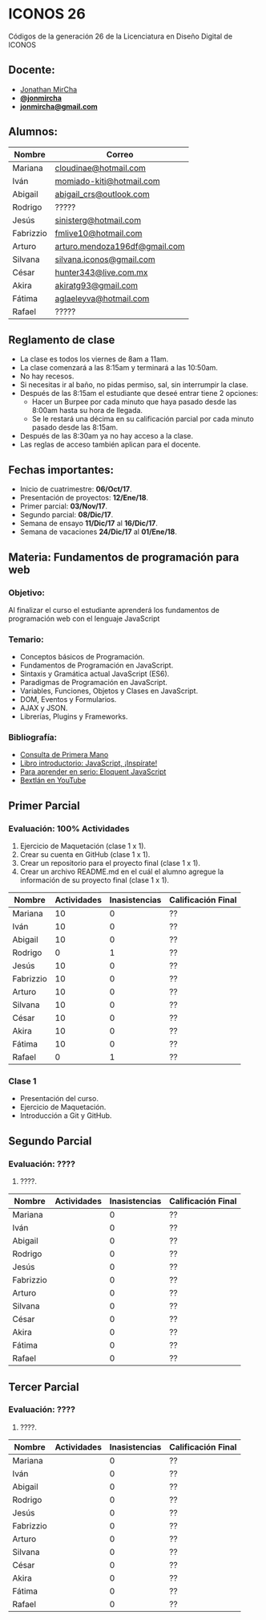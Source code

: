 # ICONOS 26

Códigos de la generación 26 de la Licenciatura en Diseño Digital de ICONOS

## Docente:

* [Jonathan MirCha](http://jonmircha.com)
* **[@jonmircha](https://twitter.com/jonmircha)**
* **[jonmircha@gmail.com](mailto:jonmircha@gmail.com)**

## Alumnos:

| Nombre | Correo |
| -- | -- |
| Mariana | cloudinae@hotmail.com |
| Iván | momiado-kiti@hotmail.com |
| Abigail | abigail_crs@outlook.com |
| Rodrigo | ????? |
| Jesús | sinisterg@hotmail.com |
| Fabrizzio | fmlive10@hotmail.com |
| Arturo | arturo.mendoza196df@gmail.com |
| Silvana | silvana.iconos@gmail.com |
| César | hunter343@live.com.mx |
| Akira | akiratg93@gmail.com |
| Fátima | aglaeleyva@hotmail.com |
| Rafael | ????? |

## Reglamento de clase

* La clase es todos los viernes de 8am a 11am.
* La clase comenzará a las 8:15am y terminará a las 10:50am.
* No hay recesos.
* Si necesitas ir al baño, no pidas permiso, sal, sin interrumpir la clase.
* Después de las 8:15am el estudiante que deseé entrar tiene 2 opciones:
  * Hacer un Burpee por cada minuto que haya pasado desde las 8:00am hasta su hora de llegada.
  * Se le restará una décima en su calificación parcial por cada minuto pasado desde las 8:15am.
* Después de las 8:30am ya no hay acceso a la clase.
* Las reglas de acceso también aplican para el docente.

## Fechas importantes:

* Inicio de cuatrimestre: **06/Oct/17**.
* Presentación de proyectos: **12/Ene/18**.
* Primer parcial: **03/Nov/17**.
* Segundo parcial: **08/Dic/17**.
* Semana de ensayo **11/Dic/17** al **16/Dic/17**.
* Semana de vacaciones **24/Dic/17** al **01/Ene/18**.

## Materia: Fundamentos de programación para web

### Objetivo:

Al finalizar el curso el estudiante aprenderá los fundamentos de programación web con el lenguaje JavaScript

### Temario:

* Conceptos básicos de Programación.
* Fundamentos de Programación en JavaScript.
* Sintaxis y Gramática actual JavaScript (ES6).
* Paradigmas de Programación en JavaScript.
* Variables, Funciones, Objetos y Clases en JavaScript.
* DOM, Eventos y Formularios.
* AJAX y JSON.
* Librerías, Plugins y Frameworks.

### Bibliografía:

* [Consulta de Primera Mano](https://www.w3schools.com)
* [Libro introductorio: JavaScript, ¡Inspírate!](https://leanpub.com/javascript-inspirate)
* [Para aprender en serio: Eloquent JavaScript](http://eloquentjavascript.net/)
* [Bextlán en YouTube](https://www.youtube.com/user/bextlancom)

## Primer Parcial

### Evaluación: 100% Actividades

1. Ejercicio de Maquetación (clase 1 x 1).
1. Crear su cuenta en GitHub (clase 1 x 1).
1. Crear un repositorio para el proyecto final (clase 1 x 1).
1. Crear un archivo README.md en el cuál el alumno agregue la información de su proyecto final (clase 1 x 1).

| Nombre | Actividades | Inasistencias | Calificación Final |
| -- | -- | -- | -- |
| Mariana | 10 | 0 | ?? |
| Iván | 10 | 0 | ?? |
| Abigail | 10 | 0 | ?? |
| Rodrigo | 0 | 1 | ?? |
| Jesús | 10 | 0 | ?? |
| Fabrizzio | 10 | 0 | ?? |
| Arturo | 10 | 0 | ?? |
| Silvana | 10 | 0 | ?? |
| César | 10 | 0 | ?? |
| Akira | 10 | 0 | ?? |
| Fátima | 10 | 0 | ?? |
| Rafael | 0 | 1 | ?? |

### Clase 1

* Presentación del curso.
* Ejercicio de Maquetación.
* Introducción a Git y GitHub.

## Segundo Parcial

### Evaluación: ????

1. ????.

| Nombre | Actividades | Inasistencias | Calificación Final |
| -- | -- | -- | -- |
| Mariana |  | 0 | ?? |
| Iván |  | 0 | ?? |
| Abigail |  | 0 | ?? |
| Rodrigo |  | 0 | ?? |
| Jesús |  | 0 | ?? |
| Fabrizzio |  | 0 | ?? |
| Arturo |  | 0 | ?? |
| Silvana |  | 0 | ?? |
| César |  | 0 | ?? |
| Akira |  | 0 | ?? |
| Fátima |  | 0 | ?? |
| Rafael |  | 0 | ?? |

## Tercer Parcial

### Evaluación: ????

1. ????.

| Nombre | Actividades | Inasistencias | Calificación Final |
| -- | -- | -- | -- |
| Mariana |  | 0 | ?? |
| Iván |  | 0 | ?? |
| Abigail |  | 0 | ?? |
| Rodrigo |  | 0 | ?? |
| Jesús |  | 0 | ?? |
| Fabrizzio |  | 0 | ?? |
| Arturo |  | 0 | ?? |
| Silvana |  | 0 | ?? |
| César |  | 0 | ?? |
| Akira |  | 0 | ?? |
| Fátima |  | 0 | ?? |
| Rafael |  | 0 | ?? |
